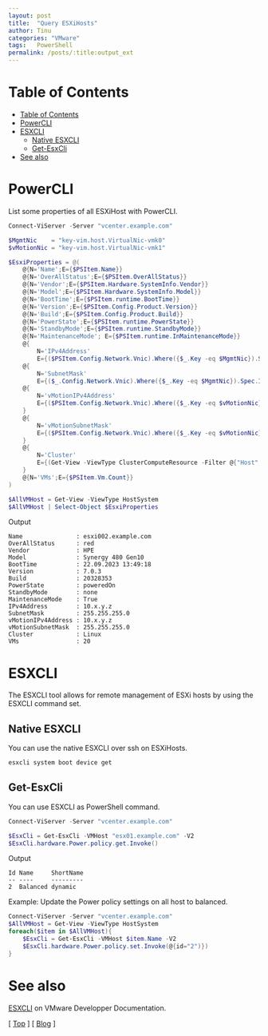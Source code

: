 ```yaml
---
layout: post
title:  "Query ESXiHosts"
author: Tinu
categories: "VMware"
tags:   PowerShell
permalink: /posts/:title:output_ext
---
```


# Table of Contents

<!-- TOC -->

- [Table of Contents](#table-of-contents)
- [PowerCLI](#powercli)
- [ESXCLI](#esxcli)
    - [Native ESXCLI](#native-esxcli)
    - [Get-EsxCli](#get-esxcli)
- [See also](#see-also)

<!-- /TOC -->

# PowerCLI

List some properties of all ESXiHost with PowerCLI.

````powershell
Connect-ViServer -Server "vcenter.example.com"

$MgmtNic    = "key-vim.host.VirtualNic-vmk0"
$vMotionNic = "key-vim.host.VirtualNic-vmk1"

$EsxiProperties = @(
    @{N='Name';E={$PSItem.Name}}
    @{N='OverAllStatus';E={$PSItem.OverAllStatus}}
    @{N='Vendor';E={$PSItem.Hardware.SystemInfo.Vendor}}
    @{N='Model';E={$PSItem.Hardware.SystemInfo.Model}}
    @{N='BootTime';E={$PSItem.runtime.BootTime}}
    @{N='Version';E={$PSItem.Config.Product.Version}}
    @{N='Build';E={$PSItem.Config.Product.Build}}
    @{N='PowerState';E={$PSItem.runtime.PowerState}}
    @{N='StandbyMode';E={$PSItem.runtime.StandbyMode}}
    @{N='MaintenanceMode'; E={$PSItem.runtime.InMaintenanceMode}}
    @{
        N='IPv4Address'
        E={($PSItem.Config.Network.Vnic).Where({$_.Key -eq $MgmtNic}).Spec.Ip[0].IpAddress}}
    @{
        N='SubnetMask'
        E={($_.Config.Network.Vnic).Where({$_.Key -eq $MgmtNic}).Spec.Ip[0].SubnetMask}}
    @{
        N='vMotionIPv4Address'
        E={($PSItem.Config.Network.Vnic).Where({$_.Key -eq $vMotionNic}).Spec.Ip[0].IpAddress}
    }
    @{
        N='vMotionSubnetMask'
        E={($PSItem.Config.Network.Vnic).Where({$_.Key -eq $vMotionNic}).Spec.Ip[0].SubnetMask}
    }
    @{
        N='Cluster'
        E={(Get-View -ViewType ClusterComputeResource -Filter @{"Host" = $($PSItem.Config.Host.Value)}).Name}
    }
    @{N='VMs';E={$PSItem.Vm.Count}}
)

$AllVMHost = Get-View -ViewType HostSystem
$AllVMHost | Select-Object $EsxiProperties
````

Output

````Text
Name               : esxi002.example.com
OverAllStatus      : red
Vendor             : HPE
Model              : Synergy 480 Gen10
BootTime           : 22.09.2023 13:49:18
Version            : 7.0.3
Build              : 20328353
PowerState         : poweredOn
StandbyMode        : none
MaintenanceMode    : True
IPv4Address        : 10.x.y.z
SubnetMask         : 255.255.255.0
vMotionIPv4Address : 10.x.y.z
vMotionSubnetMask  : 255.255.255.0
Cluster            : Linux
VMs                : 20
````

# ESXCLI

The ESXCLI tool allows for remote management of ESXi hosts by using the ESXCLI command set.

## Native ESXCLI

You can use the native ESXCLI over ssh on ESXiHosts.

````bash
esxcli system boot device get
````

## Get-EsxCli

You can use ESXCLI as PowerShell command.

````powershell
Connect-ViServer -Server "vcenter.example.com"

$EsxCli = Get-EsxCli -VMHost "esx01.example.com" -V2
$EsxCli.hardware.Power.policy.get.Invoke()
````

Output

````Text
Id Name     ShortName
-- ----     ---------
2  Balanced dynamic
````

Example: Update the Power policy settings on all host to balanced.

````powershell
Connect-ViServer -Server "vcenter.example.com"
$AllVMHost = Get-View -ViewType HostSystem
foreach($item in $AllVMHost){
    $EsxCli = Get-EsxCli -VMHost $item.Name -V2
    $EsxCli.hardware.Power.policy.set.Invoke(@{id="2")})
}
````

# See also

[ESXCLI](https://developer.vmware.com/web/tool/7.0/esxcli) on VMware Developper Documentation.

[ [Top](#table-of-contents) ] [ [Blog](../categories.html) ]
